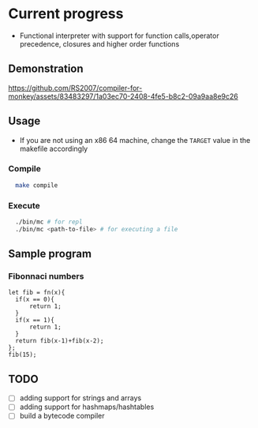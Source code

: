 # Current progress

- Functional interpreter with support for function calls,operator precedence, closures and higher order functions

## Demonstration

https://github.com/RS2007/compiler-for-monkey/assets/83483297/1a03ec70-2408-4fe5-b8c2-09a9aa8e9c26

## Usage

- If you are not using an x86 64 machine, change the `TARGET` value in the
  makefile accordingly

### Compile

```bash
  make compile
```

### Execute

```bash
  ./bin/mc # for repl
  ./bin/mc <path-to-file> # for executing a file
```

## Sample program

### Fibonnaci numbers

```monkey
let fib = fn(x){
  if(x == 0){
      return 1;
  }
  if(x == 1){
      return 1;
  }
  return fib(x-1)+fib(x-2);
};
fib(15);
```

## TODO

- [ ] adding support for strings and arrays
- [ ] adding support for hashmaps/hashtables
- [ ] build a bytecode compiler
